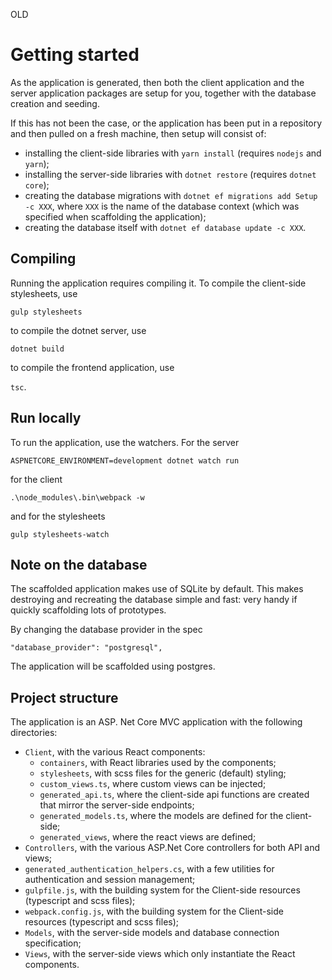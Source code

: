 OLD
# Getting started
As the application is generated, then both the client application and the server application packages are setup for you, together with the database creation and seeding.

If this has not been the case, or the application has been put in a repository and then pulled on a fresh machine, then setup will consist of:
- installing the client-side libraries with `yarn install` (requires `nodejs` and `yarn`);
- installing the server-side libraries with `dotnet restore` (requires `dotnet core`);
- creating the database migrations with `dotnet ef migrations add Setup -c XXX`, where `XXX` is the name of the database context (which was specified when scaffolding the application);
- creating the database itself with `dotnet ef database update -c XXX`.

## Compiling
Running the application requires compiling it. To compile the client-side stylesheets, use

```gulp stylesheets```

to compile the dotnet server, use

```dotnet build```

to compile the frontend application, use

```tsc```.

## Run locally

To run the application, use the watchers. For the server

```ASPNETCORE_ENVIRONMENT=development dotnet watch run```

for the client

```.\node_modules\.bin\webpack -w```

and for the stylesheets

```gulp stylesheets-watch```


## Note on the database
The scaffolded application makes use of SQLite by default. This makes destroying and recreating the database simple and fast: very handy if quickly scaffolding lots of prototypes.

By changing the database provider in the spec

```"database_provider": "postgresql",```

The application will be scaffolded using postgres.


## Project structure
The application is an ASP. Net Core MVC application with the following directories:
- `Client`, with the various React components:
  - `containers`, with React libraries used by the components;
  - `stylesheets`, with scss files for the generic (default) styling;
  - `custom_views.ts`, where custom views can be injected;
  - `generated_api.ts`, where the client-side api functions are created that mirror the server-side endpoints;
  - `generated_models.ts`, where the models are defined for the client-side;
  - `generated_views`, where the react views are defined;
- `Controllers`, with the various ASP.Net Core controllers for both API and views;
- `generated_authentication_helpers.cs`, with a few utilities for authentication and session management;
- `gulpfile.js`, with the building system for the Client-side resources (typescript and scss files);
- `webpack.config.js`, with the building system for the Client-side resources (typescript and scss files);
- `Models`, with the server-side models and database connection specification;
- `Views`, with the server-side views which only instantiate the React components.
